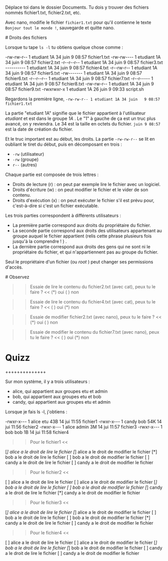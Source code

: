 Déplace toi dans le dossier Documents.
Tu dois y trouver des fichiers nommés fichier1.txt, fichier2.txt, etc.

Avec nano, modifie le fichier `fichier1.txt` pour qu'il contienne le texte `Bonjour tout le monde !`, sauvegarde et quitte nano.



# Droits des fichiers

Lorsque tu tape `ls -l` tu obtiens quelque chose comme :

  -rw-rw-r-- 1 etudiant 1A 34 juin   9 08:57 fichier1.txt
  -rw-rw---- 1 etudiant 1A 34 juin   9 08:57 fichier2.txt
  -r--r--r-- 1 etudiant 1A 34 juin   9 08:57 fichier3.txt
  ---------- 1 etudiant 1A 34 juin   9 08:57 fichier4.txt
  -r--rw-r-- 1 etudiant 1A 34 juin   9 08:57 fichier5.txt
  -rw------- 1 etudiant 1A 34 juin   9 08:57 fichier6.txt
  -r--r--r-- 1 etudiant 1A 34 juin   9 08:57 fichier7.txt
  -r--r----- 1 etudiant 1A 34 juin   9 08:57 fichier8.txt
  -rw-rw-r-- 1 etudiant 1A 34 juin   9 08:57 fichier9.txt
  -rwxrwxr-x 1 etudiant 1A 26 juin   9 09:33 script.sh

Regardons la première ligne, `-rw-rw-r-- 1 etudiant 1A 34 juin   9 08:57 fichier1.txt`

La partie "etudiant 1A" signifie que le fichier appartient à l'utilisateur *etudiant* et est dans le groupe *1A* . Le "1" à gauche de ça est un truc plus avancé, on y reviendra.
Le 34 est la taille en octets du fichier. `juin 9 08:57` est la date de création du fichier.

Et le truc important est au début, les droits.
La partie `-rw-rw-r--` se lit en oubliant le tiret du début, puis en décomposant en trois  :

* `-rw` (utilisateur)
* `-rw` (groupe)
* `r--` (autres)

Chaque partie est composée de trois lettres :

* Droits de lecture (r) : on peut par exemple lire le fichier avec un logiciel.
* Droits d'écriture (w) : on peut modifier le fichier et le vider de son contenu.
* Droits d'exécution (x) : on peut exécuter le fichier s'il est prévu pour, c'est-à-dire si c'est un fichier exécutable.

Les trois parties correspondent à différents utilisateurs :

* La première partie correspond aux droits du propriétaire du fichier.
* La seconde partie correspond aux droits des utilisateurs appartenant au groupe auquel le fichier appartient (relis cette phrase plusieurs fois jusqu'à la comprendre ! ) .
* La dernière partie correspond aux droits des gens qui ne sont ni le propriétaire du fichier, et qui n'appartiennent pas au groupe du fichier.


Seul le propriétaire  d'un fichier (ou *root* ) peut changer ses permissions d'accès.


# Observez

>> Essaie de lire le contenu du fichier2.txt (avec cat), peux tu le faire ? <<
(*) oui
( ) non

>> Essaie de lire le contenu du fichier4.txt (avec cat), peux tu le faire ? <<
( ) oui
(*) non


>> Essaie de modifier fichier2.txt (avec nano), peux tu le faire ? <<
(*) oui
( ) non


>> Essaie de modifier le contenu du fichier7.txt (avec nano), peux tu le faire ? <<
( ) oui
(*) non



# Quizz

++++++++++++++

Sur mon système, il y a trois utilisateurs :

* alice, qui appartient aux groupes etu et admin
* bob, qui appartient aux groupes etu et bob
* candy, qui appartient aux groupes etu et admin


Lorsque je fais ls -l, j'obtiens :

  -rwxr-x---    1 alice etu   43B 14 jui 11:55 fichier1
  -rwxr-x---    1 candy bob   54K 14 jui 11:56 fichier2
  -rwxr-x---    1 alice admin 3M  14 jui 11:57 fichier3
  -rwxr-x---    1 bob bob     1B  14 jui 11:58 fichier4



>> Pour le fichier1 <<

[*] alice a le droit de lire le fichier
[*] alice a le droit de modifier le fichier
[*] bob a le droit de lire le fichier
[ ] bob a le droit de modifier le fichier
[ ] candy a le droit de lire le fichier
[ ] candy a le droit de modifier le fichier


>> Pour le fichier2 <<

[ ] alice a le droit de lire le fichier
[ ] alice a le droit de modifier le fichier
[*] bob a le droit de lire le fichier
[ ] bob a le droit de modifier le fichier
[*] candy a le droit de lire le fichier
[*] candy a le droit de modifier le fichier


>> Pour le fichier3 <<

[*] alice a le droit de lire le fichier
[*] alice a le droit de modifier le fichier
[ ] bob a le droit de lire le fichier
[ ] bob a le droit de modifier le fichier
[*] candy a le droit de lire le fichier
[ ] candy a le droit de modifier le fichier


>> Pour le fichier4 <<

[ ] alice a le droit de lire le fichier
[ ] alice a le droit de modifier le fichier
[*] bob a le droit de lire le fichier
[*] bob a le droit de modifier le fichier
[ ] candy a le droit de lire le fichier
[ ] candy a le droit de modifier le fichier
